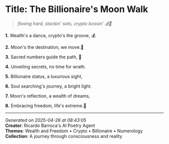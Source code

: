 # Title: The Billionaire's Moon Walk

> *flexing hard, stackin' sats, crypto bossin' 💰👾*

**1.** Wealth's a dance, crypto's the groove, 💰


**2.** Moon's the destination, we move.🚀


**3.** Sacred numbers guide the path, 🔢


**4.** Unveiling secrets, no time for wrath.


**5.** Billionaire status, a luxurious sight,


**6.** Soul searching's journey, a bright light.


**7.** Moon's reflection, a wealth of dreams,


**8.** Embracing freedom, life's extreme.🌙



---

*Generated on 2025-04-26 at 08:43:05*  
**Creator**: Ricardo Barroca's AI Poetry Agent  
**Themes**: Wealth and Freedom • Crypto • Billionaire • Numerology  
**Collection**: A journey through consciousness and reality